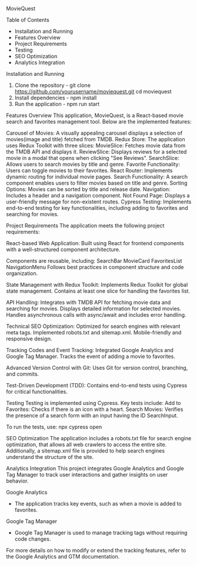 MovieQuest

Table of Contents

- Installation and Running
- Features Overview
- Project Requirements
- Testing
- SEO Optimization
- Analytics Integration

Installation and Running

1.  Clone the repository - git clone https://github.com/yourusername/moviequest.git
    cd moviequest
2.  Install dependencies - npm install
3.  Run the application - npm run start

Features Overview
This application, MovieQuest, is a React-based movie search and favorites management tool. Below are the implemented features:

Carousel of Movies: A visually appealing carousel displays a selection of movies(image and title) fetched from TMDB.
Redux Store: The application uses Redux Toolkit with three slices:
MovieSlice: Fetches movie data from the TMDB API and displays it.
ReviewSlice: Displays reviews for a selected movie in a modal that opens when clicking "See Reviews".
SearchSlice: Allows users to search movies by title and genre.
Favorite Functionality: Users can toggle movies to their favorites.
React Router: Implements dynamic routing for individual movie pages.
Search Functionality: A search component enables users to filter movies based on title and genre.
Sorting Options: Movies can be sorted by title and release date.
Navigation: Includes a header and a navigation component.
Not Found Page: Displays a user-friendly message for non-existent routes.
Cypress Testing: Implements end-to-end testing for key functionalities, including adding to favorites and searching for movies.

Project Requirements
The application meets the following project requirements:

React-based Web Application:
Built using React for frontend components with a well-structured component architecture.

Components are reusable, including:
SearchBar
MovieCard
FavoritesList
NavigationMenu
Follows best practices in component structure and code organization.

State Management with Redux Toolkit:
Implements Redux Toolkit for global state management.
Contains at least one slice for handling the favorites list.

API Handling:
Integrates with TMDB API for fetching movie data and searching for movies.
Displays detailed information for selected movies.
Handles asynchronous calls with async/await and includes error handling.

Technical SEO Optimization:
Optimized for search engines with relevant meta tags.
Implemented robots.txt and sitemap.xml.
Mobile-friendly and responsive design.

Tracking Codes and Event Tracking:
Integrated Google Analytics and Google Tag Manager.
Tracks the event of adding a movie to favorites.

Advanced Version Control with Git:
Uses Git for version control, branching, and commits.

Test-Driven Development (TDD):
Contains end-to-end tests using Cypress for critical functionalities.

Testing
Testing is implemented using Cypress.
Key tests include:
Add to Favorites: Checks if there is an icon with a heart.
Search Movies: Verifies the presence of a search form with an input having the ID SearchInput.

To run the tests, use: npx cypress open

SEO Optimization
The application includes a robots.txt file for search engine optimization, that allows all web crawlers to access the entire site.
Additionally, a sitemap.xml file is provided to help search engines understand the structure of the site.

Analytics Integration
This project integrates Google Analytics and Google Tag Manager to track user interactions and gather insights on user behavior.

Google Analytics

- The application tracks key events, such as when a movie is added to favorites.

Google Tag Manager

- Google Tag Manager is used to manage tracking tags without requiring code changes.

For more details on how to modify or extend the tracking features, refer to the Google Analytics and GTM documentation.
